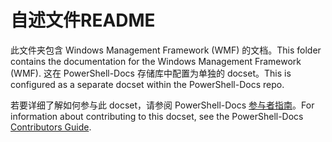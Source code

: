 # <a name="readme"></a><span data-ttu-id="d43ee-101">自述文件</span><span class="sxs-lookup"><span data-stu-id="d43ee-101">README</span></span>

<span data-ttu-id="d43ee-102">此文件夹包含 Windows Management Framework (WMF) 的文档。</span><span class="sxs-lookup"><span data-stu-id="d43ee-102">This folder contains the documentation for the Windows Management Framework (WMF).</span></span>
<span data-ttu-id="d43ee-103">这在 PowerShell-Docs 存储库中配置为单独的 docset。</span><span class="sxs-lookup"><span data-stu-id="d43ee-103">This is configured as a separate docset within the PowerShell-Docs repo.</span></span>

<span data-ttu-id="d43ee-104">若要详细了解如何参与此 docset，请参阅 PowerShell-Docs [参与者指南](https://github.com/PowerShell/PowerShell-Docs/blob/staging/CONTRIBUTING.md)。</span><span class="sxs-lookup"><span data-stu-id="d43ee-104">For information about contributing to this docset, see the PowerShell-Docs [Contributors Guide](https://github.com/PowerShell/PowerShell-Docs/blob/staging/CONTRIBUTING.md).</span></span>